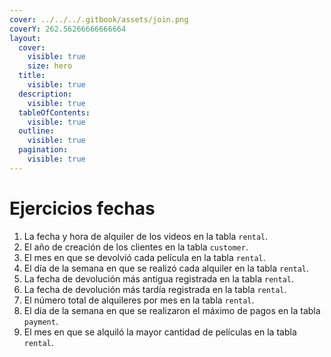 ```yaml
---
cover: ../../../.gitbook/assets/join.png
coverY: 262.56266666666664
layout:
  cover:
    visible: true
    size: hero
  title:
    visible: true
  description:
    visible: true
  tableOfContents:
    visible: true
  outline:
    visible: true
  pagination:
    visible: true
---
```


# Ejercicios fechas

1. La fecha y hora de alquiler de los videos en la tabla `rental`.
2. El año de creación de los clientes en la tabla `customer`.
3. El mes en que se devolvió cada película en la tabla `rental`.
4. El día de la semana en que se realizó cada alquiler en la tabla `rental`.
5. La fecha de devolución más antigua registrada en la tabla `rental`.
6. La fecha de devolución más tardía registrada en la tabla `rental`.
7. El número total de alquileres por mes en la tabla `rental`.
8. El día de la semana en que se realizaron el máximo de pagos en la tabla `payment`.
9. El mes en que se alquiló la mayor cantidad de películas en la tabla `rental`.
